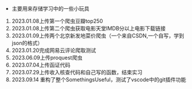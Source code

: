 - 主要用来存储学习中的一些小玩具
  
1. 2023.01.08上传第一个爬虫豆瓣top250
2. 2023.01.08上传第二个爬虫获取电影天堂IMDB分以上电影下载链接
3. 2023.01.09上传两个北京新发地菜价爬虫（一个来自CSDN,一个自写，学到json的格式）
4. 2023.01.20完成网易云评论爬取测试
5. 2023.06.09上传proquest爬虫
6. 2023.07.04上传函证代码
7. 2023.07.29上传收入核查代码和自己写的函数，结束实习
8. 2023.09.14 重构了整个SomethingsUseful，测试了vscode中的git插件功能